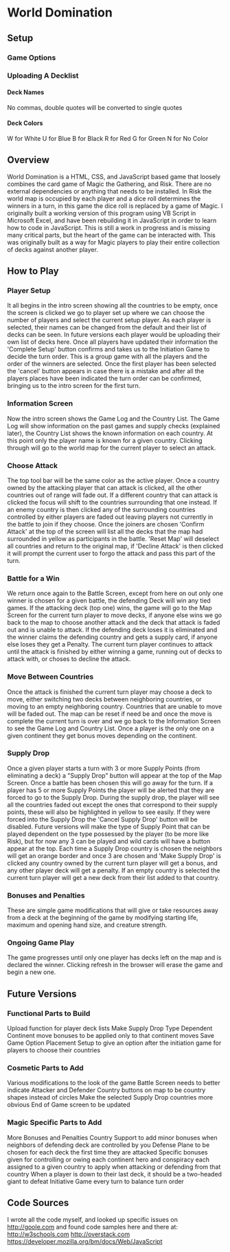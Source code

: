 # World Domination
## Setup
### Game Options

### Uploading A Decklist
#### Deck Names
No commas, double quotes will be converted to single quotes

#### Deck Colors
W for White
U for Blue
B for Black
R for Red
G for Green
N for No Color

## Overview
World Domination is a HTML, CSS, and JavaScript based game that loosely combines the card game of Magic the Gathering, and Risk. There are no external dependencies or anything that needs to be installed. In Risk the world map is occupied by each player and a dice roll determines the winners in a turn, in this game the dice roll is replaced by a game of Magic.
I originally built a working version of this program using VB Script in Microsoft Excel, and have been rebuilding it in JavaScript in order to learn how to code in JavaScript. This is still a work in progress and is missing many critical parts, but the heart of the game can be interacted with.
This was originally built as a way for Magic players to play their entire collection of decks against another player.
## How to Play
### Player Setup
It all begins in the intro screen showing all the countries to be empty, once the screen is clicked we go to player set up where we can choose the number of players and select the current setup player. As each player is selected, their names can be changed from the default and their list of decks can be seen. In future versions each player would be uploading their own list of decks here. Once all players have updated their information the 'Complete Setup' button confirms and takes us to the Initiation Game to decide the turn order.
This is a group game with all the players and the order of the winners are selected. Once the first player has been selected the 'cancel' button appears in case there is a mistake and after all the players places have been indicated the turn order can be confirmed, bringing us to the intro screen for the first turn.
### Information Screen
Now the intro screen shows the Game Log and the Country List. The Game Log will show information on the past games and supply checks (explained later), the Country List shows the known information on each country. At this point only the player name is known for a given country. Clicking through will go to the world map for the current player to select an attack.
### Choose Attack
The top tool bar will be the same color as the active player. Once a country owned by the attacking player that can attack is clicked, all the other countries out of range will fade out. If a different country that can attack is clicked the focus will shift to the countries surrounding that one instead. If an enemy country is then clicked any of the surrounding countries controlled by either players are faded out leaving players not currently in the battle to join if they choose. Once the joiners are chosen 'Confirm Attack' at the top of the screen will list all the decks that the map had surrounded in yellow as participants in the battle. 'Reset Map' will deselect all countries and return to the original map, if 'Decline Attack' is then clicked it will prompt the current user to forgo the attack and pass this part of the turn. 
### Battle for a Win
We return once again to the Battle Screen, except from here on out only one winner is chosen for a given battle, the defending Deck will win any tied games. If the attacking deck (top one) wins, the game will go to the Map Screen for the current turn player to move decks, if anyone else wins we go back to the map to choose another attack and the deck that attack is faded out and is unable to attack. If the defending deck loses it is eliminated and the winner claims the defending country and gets a supply card, if anyone else loses they get a Penalty. The current turn player continues to attack until the attack is finished by either winning a game, running out of decks to attack with, or choses to decline the attack. 
### Move Between Countries
Once the attack is finished the current turn player may choose a deck to move, either switching two decks between neighboring countries, or moving to an empty neighboring country. Countries that are unable to move will be faded out. The map can be reset if need be and once the move is complete the current turn is over and we go back to the Information Screen to see the Game Log and Country List. Once a player is the only one on a given continent they get bonus moves depending on the continent.
### Supply Drop
Once a given player starts a turn with 3 or more Supply Points (from eliminating a deck) a "Supply Drop" button will appear at the top of the Map Screen. Once a battle has been chosen this will go away for the turn. If a player has 5 or more Supply Points the player will be alerted that they are forced to go to the Supply Drop. During the supply drop, the player will see all the countries faded out except the ones that correspond to their supply points, these will also be highlighted in yellow to see easily. If they were forced into the Supply Drop the 'Cancel Supply Drop' button will be disabled. Future versions will make the type of Supply Point that can be played dependent on the type possessed by the player (to be more like Risk), but for now any 3 can be played and wild cards will have a button appear at the top. Each time a Supply Drop country is chosen the neighbors will get an orange border and once 3 are chosen and 'Make Supply Drop' is clicked any country owned by the current turn player will get a bonus, and any other player deck will get a penalty. If an empty country is selected the current turn player will get a new deck from their list added to that country.
### Bonuses and Penalties
These are simple game modifications that will give or take resources away from a deck at the beginning of the game by modifying starting life, maximum and opening hand size, and creature strength.
### Ongoing Game Play
The game progresses until only one player has decks left on the map and is declared the winner. Clicking refresh in the browser will erase the game and begin a new one.
## Future Versions
### Functional Parts to Build
Upload function for player deck lists
Make Supply Drop Type Dependent
Continent move bonuses to be applied only to that continent moves
Save Game Option
Placement Setup to give an option after the initiation game for players to choose their countries
### Cosmetic Parts to Add
Various modifications to the look of the game
Battle Screen needs to better indicate Attacker and Defender
Country buttons on map to be country shapes instead of circles
Make the selected Supply Drop countries more obvious
End of Game screen to be updated
### Magic Specific Parts to Add
More Bonuses and Penalties
Country Support to add minor bonuses when neighbors of defending deck are controlled by you
Defense Plane to be chosen for each deck the first time they are attacked
Specific bonuses given for controlling or owing each continent
hero and conspiracy each assigned to a given country to apply when attacking or defending from that country
When a player is down to their last deck, it should be a two-headed giant to defeat
Initiative Game every turn to balance turn order
## Code Sources
I wrote all the code myself, and looked up specific issues on http://goole.com and found code samples here and there at:
http://w3schools.com
http://overstack.com
https://developer.mozilla.org/bm/docs/Web/JavaScript